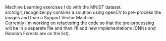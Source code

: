Machine Learning exercises I do with the MNIST dataset.  
src/digit_recognizer.py contains a solution using openCV to pre-process the images and than a
Support Vector Machine.  
Currently i'm working on refactoring the code so that the pre-processing will be in a separate file
and than I'll add new implementations (CNNs and Random Forests are on the list).
